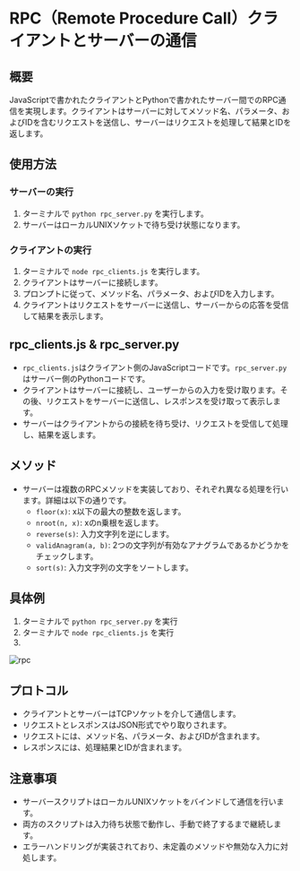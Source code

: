 # RPC（Remote Procedure Call）クライアントとサーバーの通信

## 概要
JavaScriptで書かれたクライアントとPythonで書かれたサーバー間でのRPC通信を実現します。クライアントはサーバーに対してメソッド名、パラメータ、およびIDを含むリクエストを送信し、サーバーはリクエストを処理して結果とIDを返します。

## 使用方法
### サーバーの実行

1. ターミナルで `python rpc_server.py` を実行します。
2. サーバーはローカルUNIXソケットで待ち受け状態になります。

### クライアントの実行
1. ターミナルで `node rpc_clients.js` を実行します。
2. クライアントはサーバーに接続します。
3. プロンプトに従って、メソッド名、パラメータ、およびIDを入力します。
4. クライアントはリクエストをサーバーに送信し、サーバーからの応答を受信して結果を表示します。

## rpc_clients.js & rpc_server.py
- `rpc_clients.js`はクライアント側のJavaScriptコードです。`rpc_server.py`はサーバー側のPythonコードです。
- クライアントはサーバーに接続し、ユーザーからの入力を受け取ります。その後、リクエストをサーバーに送信し、レスポンスを受け取って表示します。
- サーバーはクライアントからの接続を待ち受け、リクエストを受信して処理し、結果を返します。

## メソッド
- サーバーは複数のRPCメソッドを実装しており、それぞれ異なる処理を行います。詳細は以下の通りです。
  - `floor(x)`: x以下の最大の整数を返します。
  - `nroot(n, x)`: xのn乗根を返します。
  - `reverse(s)`: 入力文字列を逆にします。
  - `validAnagram(a, b)`: 2つの文字列が有効なアナグラムであるかどうかをチェックします。
  - `sort(s)`: 入力文字列の文字をソートします。

## 具体例

1. ターミナルで `python rpc_server.py` を実行
2. ターミナルで `node rpc_clients.js` を実行
3. 
![rpc](https://github.com/tontatonta/Remote-Procedure-Call/assets/148293712/cf52623d-fc3c-49d3-83f1-ed3ed6e7fa71)

## プロトコル
- クライアントとサーバーはTCPソケットを介して通信します。
- リクエストとレスポンスはJSON形式でやり取りされます。
- リクエストには、メソッド名、パラメータ、およびIDが含まれます。
- レスポンスには、処理結果とIDが含まれます。
 
## 注意事項
- サーバースクリプトはローカルUNIXソケットをバインドして通信を行います。
- 両方のスクリプトは入力待ち状態で動作し、手動で終了するまで継続します。
- エラーハンドリングが実装されており、未定義のメソッドや無効な入力に対処します。


